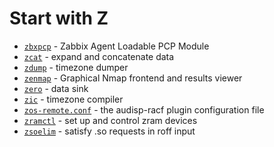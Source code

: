 # Start with Z

- [`zbxpcp`](https://www.man7.org/linux/man-pages/man3/zbxpcp.3.html) - Zabbix Agent Loadable PCP Module
- [`zcat`](https://www.man7.org/linux/man-pages/man1/zcat.1p.html) - expand and concatenate data
- [`zdump`](https://www.man7.org/linux/man-pages/man8/zdump.8.html) - timezone dumper
- [`zenmap`](https://www.man7.org/linux/man-pages/man1/zenmap.1.html) - Graphical Nmap frontend and results viewer
- [`zero`](https://www.man7.org/linux/man-pages/man4/zero.4.html) - data sink
- [`zic`](https://www.man7.org/linux/man-pages/man8/zic.8.html) - timezone compiler
- [`zos-remote.conf`](https://www.man7.org/linux/man-pages/man5/zos-remote.conf.5.html) - the audisp-racf plugin configuration file
- [`zramctl`](https://www.man7.org/linux/man-pages/man8/zramctl.8.html) - set up and control zram devices
- [`zsoelim`](https://www.man7.org/linux/man-pages/man1/zsoelim.1.html) - satisfy .so requests in roff input